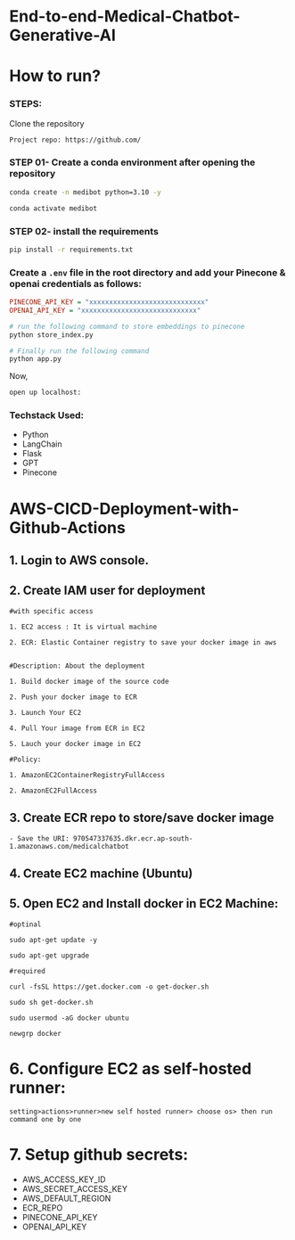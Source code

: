 # End-to-end-Medical-Chatbot-Generative-AI


# How to run?
### STEPS:

Clone the repository

```bash
Project repo: https://github.com/
```
### STEP 01- Create a conda environment after opening the repository

```bash
conda create -n medibot python=3.10 -y
```

```bash
conda activate medibot
```


### STEP 02- install the requirements
```bash
pip install -r requirements.txt
```


### Create a `.env` file in the root directory and add your Pinecone & openai credentials as follows:

```ini
PINECONE_API_KEY = "xxxxxxxxxxxxxxxxxxxxxxxxxxxxx"
OPENAI_API_KEY = "xxxxxxxxxxxxxxxxxxxxxxxxxxxxx"
```


```bash
# run the following command to store embeddings to pinecone
python store_index.py
```

```bash
# Finally run the following command
python app.py
```

Now,
```bash
open up localhost:
```


### Techstack Used:

- Python
- LangChain
- Flask
- GPT
- Pinecone


# AWS-CICD-Deployment-with-Github-Actions

## 1. Login to AWS console.

## 2. Create IAM user for deployment

	#with specific access

	1. EC2 access : It is virtual machine

	2. ECR: Elastic Container registry to save your docker image in aws


	#Description: About the deployment

	1. Build docker image of the source code

	2. Push your docker image to ECR

	3. Launch Your EC2 

	4. Pull Your image from ECR in EC2

	5. Lauch your docker image in EC2

	#Policy:

	1. AmazonEC2ContainerRegistryFullAccess

	2. AmazonEC2FullAccess

	
## 3. Create ECR repo to store/save docker image
    - Save the URI: 970547337635.dkr.ecr.ap-south-1.amazonaws.com/medicalchatbot

	
## 4. Create EC2 machine (Ubuntu) 

## 5. Open EC2 and Install docker in EC2 Machine:
	
	
	#optinal

	sudo apt-get update -y

	sudo apt-get upgrade
	
	#required

	curl -fsSL https://get.docker.com -o get-docker.sh

	sudo sh get-docker.sh

	sudo usermod -aG docker ubuntu

	newgrp docker
	
# 6. Configure EC2 as self-hosted runner:
    setting>actions>runner>new self hosted runner> choose os> then run command one by one


# 7. Setup github secrets:

   - AWS_ACCESS_KEY_ID
   - AWS_SECRET_ACCESS_KEY
   - AWS_DEFAULT_REGION
   - ECR_REPO
   - PINECONE_API_KEY
   - OPENAI_API_KEY